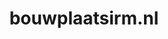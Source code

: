 ---
layout: post
title:  "bouwplaatsirm.nl"
internal_url:  "/data/bouwplaatsirm.nl.html"
categories: dutchgov
---